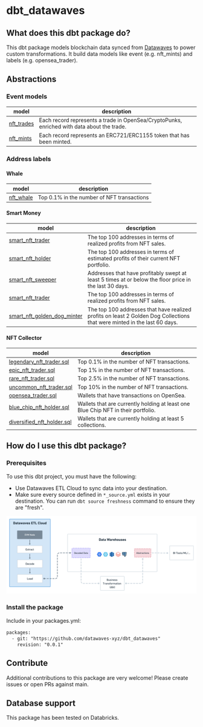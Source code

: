 # dbt_datawaves


## What does this dbt package do?


This dbt package models blockchain data synced from [Datawaves](https://datawaves.xyz/) to power custom transformations. It build data models like event (e.g. nft_mints) and labels (e.g. opensea_trader).


## Abstractions

### Event models

| **model**                                                                                                 | **description**                                                                 |
|-----------------------------------------------------------------------------------------------------------|---------------------------------------------------------------------------------|
| [nft_trades](https://github.com/datawaves-xyz/dbt_ethereum/blob/master/models/nft/nft_trades.sql) | Each record represents a trade in OpenSea/CryptoPunks, enriched with data about the trade. |
| [nft_mints](https://github.com/datawaves-xyz/dbt_ethereum/blob/master/models/nft/nft_mints.sql) | Each record represents an ERC721/ERC1155 token that has been minted. |


### Address labels


#### Whale

| **model** | **description**  |
|-----------|------------------|
| [nft_whale](https://github.com/datawaves-xyz/dbt_ethereum/blob/master/models/labels/whale/nft_whale.sql) | Top 0.1% in the number of NFT transactions|

#### Smart Money

| **model** | **description**  |
|-----------|------------------|
| [smart_nft_trader](https://github.com/datawaves-xyz/dbt_ethereum/blob/master/models/labels/smart_money/smart_nft_trader.sql) | The top 100 addresses in terms of realized profits from NFT sales. |
| [smart_nft_holder](https://github.com/datawaves-xyz/dbt_ethereum/blob/master/models/labels/smart_money/smart_nft_holder.sql) | The top 100 addresses in terms of estimated profits of their current NFT portfolio. |
| [smart_nft_sweeper](https://github.com/datawaves-xyz/dbt_ethereum/blob/master/models/labels/smart_money/smart_nft_sweeper.sql) | Addresses that have profitably swept at least 5 times at or below the floor price in the last 30 days. |
| [smart_nft_trader](https://github.com/datawaves-xyz/dbt_ethereum/blob/master/models/labels/smart_money/smart_nft_trader.sql) | The top 100 addresses in terms of realized profits from NFT sales. |
| [smart_nft_golden_dog_minter](https://github.com/datawaves-xyz/dbt_ethereum/blob/master/models/labels/smart_money/smart_nft_golden_dog_minter.sql)| The top 100 addresses that have realized profits on least 2 Golden Dog Collections that were minted in the last 60 days. | 

#### NFT Collector 

| **model** | **description**  |
|-----------|------------------|
| [legendary_nft_trader.sql](https://github.com/datawaves-xyz/dbt_ethereum/blob/master/models/labels/nft_collector/legendary_nft_trader.sql) | Top 0.1% in the number of NFT transactions. |
| [epic_nft_trader.sql](https://github.com/datawaves-xyz/dbt_ethereum/blob/master/models/labels/nft_collector/epic_nft_trader.sql) | Top 1% in the number of NFT transactions. |
| [rare_nft_trader.sql](https://github.com/datawaves-xyz/dbt_ethereum/blob/master/models/labels/nft_collector/rare_nft_trader.sql) | Top 2.5% in the number of NFT transactions. |
| [uncommon_nft_trader.sql](https://github.com/datawaves-xyz/dbt_ethereum/blob/master/models/labels/nft_collector/uncommon_nft_trader.sql) | Top 10% in the number of NFT transactions. |
| [opensea_trader.sql](https://github.com/datawaves-xyz/dbt_ethereum/blob/master/models/labels/nft_collector/opensea_trader.sql) | Wallets that have transactions on OpenSea. |
| [blue_chip_nft_holder.sql](https://github.com/datawaves-xyz/dbt_ethereum/blob/master/models/labels/nft_collector/blue_chip_nft_holder.sql) | Wallets that are currently holding at least one Blue Chip NFT in their portfolio. |
| [diversified_nft_holder.sql](https://github.com/datawaves-xyz/dbt_ethereum/blob/master/models/labels/nft_collector/diversified_nft_holder.sql) | Wallets that are currently holding at least 5 collections. |


## How do I use this dbt package?

### Prerequisites

To use this dbt project, you must have the following:

* Use Datawaves ETL Cloud to sync data into your destination.
* Make sure every source defined in `*_source.yml` exists in your destination. You can run `dbt source freshness` command to ensure they are "fresh".

![](./assets/dbt_datawaves_architecture.png)


### Install the package

Include in your packages.yml:


```
packages:
  - git: "https://github.com/datawaves-xyz/dbt_datawaves"
    revision: "0.0.1"
```


## Contribute

Additional contributions to this package are very welcome! Please create issues or open PRs against main.


## Database support


This package has been tested on Databricks.

